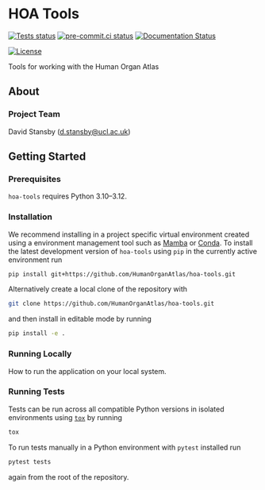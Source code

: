 # HOA Tools

[![Tests status][tests-badge]][tests-link]
[![pre-commit.ci status](https://results.pre-commit.ci/badge/github/HumanOrganAtlas/hoa-tools/main.svg)](https://results.pre-commit.ci/latest/github/HumanOrganAtlas/hoa-tools/main)
[![Documentation Status](https://readthedocs.org/projects/hoa-tools/badge/?version=latest)](https://hoa-tools.readthedocs.io/en/latest/?badge=latest)

[![License][license-badge]](./LICENSE.md)

<!--
[![PyPI version][pypi-version]][pypi-link]
[![Conda-Forge][conda-badge]][conda-link]
[![PyPI platforms][pypi-platforms]][pypi-link]
-->

<!-- prettier-ignore-start -->
[tests-badge]:              https://github.com/HumanOrganAtlas/hoa-tools/actions/workflows/tests.yml/badge.svg
[tests-link]:               https://github.com/HumanOrganAtlas/hoa-tools/actions/workflows/tests.yml
[conda-badge]:              https://img.shields.io/conda/vn/conda-forge/hoa-tools
[conda-link]:               https://github.com/conda-forge/hoa-tools-feedstock
[pypi-link]:                https://pypi.org/project/hoa-tools/
[pypi-platforms]:           https://img.shields.io/pypi/pyversions/hoa-tools
[pypi-version]:             https://img.shields.io/pypi/v/hoa-tools
[license-badge]:            https://img.shields.io/badge/License-BSD_3--Clause-blue.svg
<!-- prettier-ignore-end -->

Tools for working with the Human Organ Atlas

## About

### Project Team

David Stansby ([d.stansby@ucl.ac.uk](mailto:d.stansby@ucl.ac.uk))

## Getting Started

### Prerequisites

<!-- Any tools or versions of languages needed to run code. For example specific Python or Node versions. Minimum hardware requirements also go here. -->

`hoa-tools` requires Python 3.10&ndash;3.12.

### Installation

<!-- How to build or install the application. -->

We recommend installing in a project specific virtual environment created using a environment management tool such as [Mamba](https://mamba.readthedocs.io/en/latest/user_guide/mamba.html) or [Conda](https://conda.io/projects/conda/en/latest/). To install the latest development version of `hoa-tools` using `pip` in the currently active environment run

```sh
pip install git+https://github.com/HumanOrganAtlas/hoa-tools.git
```

Alternatively create a local clone of the repository with

```sh
git clone https://github.com/HumanOrganAtlas/hoa-tools.git
```

and then install in editable mode by running

```sh
pip install -e .
```

### Running Locally

How to run the application on your local system.

### Running Tests

<!-- How to run tests on your local system. -->

Tests can be run across all compatible Python versions in isolated environments using
[`tox`](https://tox.wiki/en/latest/) by running

```sh
tox
```

To run tests manually in a Python environment with `pytest` installed run

```sh
pytest tests
```

again from the root of the repository.
